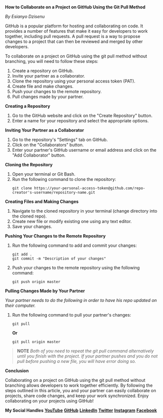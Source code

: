 
**How to Collaborate on a Project on GitHub Using the Git Pull Method**

*By Esianyo Dzisenu*

GitHub is a popular platform for hosting and collaborating on code. It provides a number of features that make it easy for developers to work together, including pull requests. A pull request is a way to propose changes to a project that can then be reviewed and merged by other developers.

To collaborate on a project on GitHub using the git pull method without branching, you will need to follow these steps:

1. Create a repository on GitHub.
2. Invite your partner as a collaborator.
3. Clone the repository using your personal access token (PAT).
4. Create file and make changes.
5. Push your changes to the remote repository.
6. Pull changes made by your partner.

**Creating a Repository**

1. Go to the GitHub website and click on the "Create Repository" button.
2. Enter a name for your repository and select the appropriate options.

**Inviting Your Partner as a Collaborator**

1. Go to the repository's "Settings" tab on GitHub.
2. Click on the "Collaborators" button.
3. Enter your partner's GitHub username or email address and click on the "Add Collaborator" button.

**Cloning the Repository**

1. Open your terminal or Git Bash.
2. Run the following command to clone the repository:
   ```
   git clone https://your-personal-access-token@github.com/repo-creator's-username/repository-name.git
   ```

**Creating Files and Making Changes**

1. Navigate to the cloned repository in your terminal (change directory into the cloned repo).
2. Create new file or modify existing one using any text editor.
3. Save your changes.

**Pushing Your Changes to the Remote Repository**

1. Run the following command to add and commit your changes:
   ```
   git add .
   git commit -m "Description of your changes"
   ```
2. Push your changes to the remote repository using the following command:
   ```
   git push origin master
   ```

**Pulling Changes Made by Your Partner**

*Your partner needs to do the following in order to have his repo updated on their computer.*

1. Run the following command to pull your partner's changes:
   ```
   git pull
   ```
   **Or**
   ```
   git pull origin master
   ```
   
 > **NOTE**
 > *Both of you need to repeat the git pull command alternatively until you finish with the project.*
 >  *If your partner pushes and you do not pull before pushing a new file, you will have error doing so.*

**Conclusion**

Collaborating on a project on GitHub using the git pull method without branching allows developers to work together efficiently. By following the steps outlined in this article, you and your partner can easily collaborate on projects, share code changes, and keep your work synchronized. Enjoy collaborating on your projects using GitHub!

**My Social Handles**
**[YouTube](https://www.youtube.com/@esianyo/featured)**
**[GitHub](https://github.com/esianyo)**
**[LinkedIn](https://linkedin.com/in/esianyo)**
**[Twitter](https://twitter.com/esianyo_)**
**[Instagram](https://instagram.com/esianyo__)**
**[Facebook](https://facebook.com/esianyod)**
